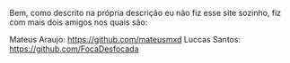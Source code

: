Bem, como descrito na própria descrição eu não fiz esse site sozinho, fiz com mais dois amigos nos quais são:

Mateus Araujo: https://github.com/mateusmxd
Luccas Santos: https://github.com/FocaDesfocada
